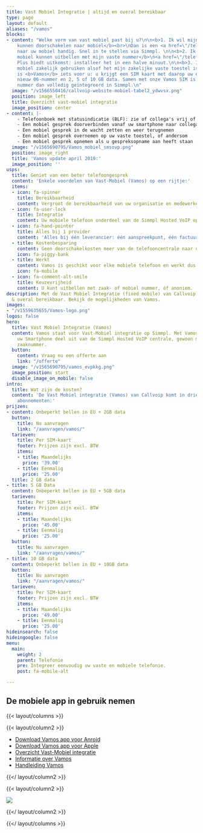 ```yaml
---
title: Vast Mobiel Integratie | altijd en overal bereikbaar
type: page
layout: default
aliases: "/vamos"
blocks:
- content: "Welke vorm van vast mobiel past bij u?\n\n<b>1. Ik wil mijn vaste nummer
    kunnen doorschakelen naar mobiel</b><br>\nDan is een <a href=\"/telefonie/functionaliteiten/doorverbinden/\">doorschakeling</a>
    naar uw mobiel handig. Snel in te stellen via Simmpl. \n\n<b>2. Ik wil vanaf mijn
    mobiel kunnen uitbellen met mijn vaste nummer</b>\n<a href=\"/telefonie/qaller/\">Qaller</a>
    Plus biedt uitkomst: installeer het in een halve minuut.\n\n<b>3. Ik wil mijn
    mobiel zakelijk gebruiken alsof het mijn zakelijke vaste toestel is</b><br>\nDan
    is <b>Vamos</b> iets voor u: u krijgt een SIM kaart met daarop uw eigen of een
    nieuw 06-nummer en 2, 5 of 10 GB data. Samen met onze Vamos SIM is uw mobiele
    nummer dan volledig geïntegreerd in Simmpl.\n"
  image: "/v1566550416/callvoip-website-mobiel-tabel2_ydwvsx.png"
  position: image_left
  title: Overzicht vast-mobiel integratie
  image_position: center
- content: |-
    - Telefoonboek met statusindicatie (BLF): zie of collega's vrij of in gesprek zijn
    - Een mobiel gesprek doorverbinden vanaf uw smartphone naar collega's
    - Een mobiel gesprek in de wacht zetten en weer terugnemen
    - Een mobiel gesprek overnemen op uw vaste toestel, of andersom
    - Een mobiel gesprek opnemen als u gespreksopname aan heeft staan
  image: "/v1565690795/Vamos_mobiel_smsovp.png"
  position: image_right
  title: 'Vamos update april 2019:'
  image_position: ''
usps:
  title: Geniet van een beter telefoongesprek
  content: 'Enkele voordelen van Vast-Mobiel (Vamos) op een rijtje:'
  items:
  - icon: fa-spinner
    title: Bereikbaarheid
    content: Vergroot de bereikbaarheid van uw organisatie en medewerkers.
  - icon: fa-user-lock
    title: Integratie
    content: Uw mobiele telefoon onderdeel van de Simmpl Hosted VoIP oplossing.
  - icon: fa-hand-pointer
    title: Alles bij 1 provider
    content: 'Alles bij één leverancier: één aanspreekpunt, één factuur.'
  - title: Kostenbesparing
    content: Geen doorschakelkosten meer van de telefooncentrale naar uw mobiele telefoon.
    icon: fa-piggy-bank
  - title: Werkt
    content: Vamos is geschikt voor elke mobiele telefoon en werkt dus altijd.
    icon: fa-mobile
  - icon: fa-comment-alt-smile
    title: Keuzevrijheid
    content: U kunt uitbellen met zaak- of mobiel nummer, óf anoniem.
description: Met de Vast Mobiel Integratie (fixed mobile) van Callvoip ben je altijd
  & overal bereikbaar. Bekijk de mogelijkheden van Vamos.
images:
- "/v1559635655/Vamos-logo.png"
logos: false
hero:
  title: Vast Mobiel Integratie (Vamos)
  content: Vamos staat voor Vast-Mobiel integratie op Simmpl. Met Vamos maakt óók
    uw Smartphone deel uit van de Simmpl Hosted VoIP centrale, gewoon met uw vaste
    zaaknummer.
  button:
    content: Vraag nu een offerte aan
    link: "/offerte"
  image: "/v1565690795/vamos_evpkkg.png"
  image_position: start
  disable_image_on_mobile: false
intro:
  title: Wat zijn de kosten?
  content: 'De Vast Mobiel integratie (Vamos) van Callvoip komt in drie verschillende
    abonnementen:'
prijzen:
- content: Onbeperkt bellen in EU + 2GB data
  button:
    title: Nu aanvragen
    link: "/aanvragen/vamos/"
  tarieven:
    title: Per SIM-kaart
    footer: Prijzen zijn excl. BTW
    items:
    - title: Maandelijks
      price: '39.00'
    - title: Eenmalig
      price: '25.00'
  title: 2 GB data
- title: 5 GB Data
  content: Onbeperkt bellen in EU + 5GB data
  tarieven:
    title: Per SIM-kaart
    footer: Prijzen zijn excl. BTW
    items:
    - title: Maandelijks
      price: '45.00'
    - title: Eenmalig
      price: '25.00'
  button:
    title: Nu aanvragen
    link: "/aanvragen/vamos/"
- title: 10 GB data
  content: Onbeperkt bellen in EU + 10GB data
  button:
    title: Nu aanvragen
    link: "/aanvragen/vamos/"
  tarieven:
    title: Per SIM-kaart
    footer: Prijzen zijn excl. BTW
    items:
    - title: Maandelijks
      price: '49.00'
    - title: Eenmalig
      price: '25.00'
hideinsearch: false
hideingoogle: false
menu:
  main:
    weight: 2
    parent: Telefonie
    pre: Integreer eenvoudig uw vaste en mobiele telefonie.
    post: fa-mobile-alt

---
```

<h2>De mobiele app in gebruik nemen</h2>

{{< layout/columns >}}

{{< layout/column2 >}}

* [Download Vamos app voor Anroid](https://play.google.com/store/apps/details?id=com.digifoon.fmc)
* [Download Vamos app voor Apple](https://itunes.apple.com/nl/app/vamos-vast-mobiel/id1449692498)
* [Overzicht Vast-Mobiel integratie](/ondersteuning/vast-mobiel/overzicht/)
* [Informatie over Vamos](/ondersteuning/vast-mobiel/vast-mobiel-vamos-informatie/)
* [Handleiding Vamos](/ondersteuning/vast-mobiel/vast-mobiel-handleiding/)

{{</ layout/column2 >}}

{{< layout/column2 >}}

![](https://res.cloudinary.com/callvoip/image/upload/v1559635655/Vamos-logo.png)

{{</ layout/column2 >}}

{{</ layout/columns >}}